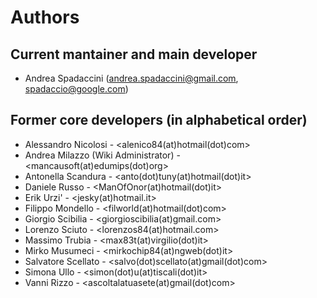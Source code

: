 # Authors

## Current mantainer and main developer

* Andrea Spadaccini (andrea.spadaccini@gmail.com, spadaccio@google.com)

## Former core developers (in alphabetical order)

* Alessandro Nicolosi - <alenico84(at)hotmail(dot)com>
* Andrea Milazzo (Wiki Administrator) - <mancausoft(at)edumips(dot)org>
* Antonella Scandura - <anto(dot)tuny(at)hotmail(dot)it>
* Daniele Russo - <ManOfOnor(at)hotmail(dot)it>
* Erik Urzi' - <jesky(at)hotmail.it>
* Filippo Mondello - <filworld(at)hotmail(dot)com>
* Giorgio Scibilia - <giorgioscibilia(at)gmail.com>
* Lorenzo Sciuto - <lorenzos84(at)hotmail.com>
* Massimo Trubia - <max83t(at)virgilio(dot)it>
* Mirko Musumeci - <mirkochip84(at)ngweb(dot)it>
* Salvatore Scellato - <salvo(dot)scellato(at)gmail(dot)com>
* Simona Ullo - <simon(dot)u(at)tiscali(dot)it>
* Vanni Rizzo - <ascoltalatuasete(at)gmail(dot)com>
